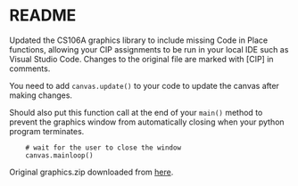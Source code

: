 # README

Updated the CS106A graphics library to include missing Code in Place functions, allowing your CIP assignments to be run in your local IDE such as Visual Studio Code. Changes to the original file are marked with [CIP] in comments.

You need to add `canvas.update()` to your code to update the canvas after making changes.

Should also put this function call at the end of your `main()` method to prevent the graphics window from automatically closing when your python program terminates.

```
    # wait for the user to close the window
    canvas.mainloop()    
```
Original graphics.zip downloaded from [here](https://cs106a.stanford.edu/graphics).



